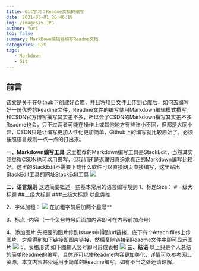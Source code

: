 ```yaml
---
title: Git学习：Readme文档的编写
date: 2021-05-01 20:46:19
img: /images/5.JPG
author: Yuri
top: false
summary: MarkDown编辑器编写Readme文档
categories: Git
tags: 
   - Markdown
   - Git
---
```

## 前言
该文是关于在Github下创建好仓库，并且将项目文件上传到仓库后，如何去编写好一份优秀的Readme文件，Readme文件的编写使用Markdown编辑模式撰写，和CSDN官方博客撰写其实差不多，所以会了CSDN的Markdown撰写其实差不多Readme也会，只不过两者可能在操作上或其他地方有些许小不同，但都是大同小异，CSDN只是让编写更加人性化更加简单，Github上的编写就比较原始了，必须按照语言规则一点一点的打出来。

**一、Markdown编写工具**
这里推荐的Markdown编写工具是StackEdit，当然其实我觉得CSDN也可以用来写，但我们还是返璞归真追求真正的Markdown编写比较好。这里的StackEdit不需要下载什么软件可以直接网页直接编写，这里贴出StackEdit工具的网址[StackEdit工具](https://stackedit.io/app#)
![](https://img-blog.csdnimg.cn/20201007121120800.png?x-oss-process=image/watermark,type_ZmFuZ3poZW5naGVpdGk,shadow_10,text_aHR0cHM6Ly9ibG9nLmNzZG4ubmV0L3FxXzQzNzExNjk3,size_16,color_FFFFFF,t_70#pic_center)



**二、语言规则**
这边简要概述一些基本常用的语言编写规则
1、标题Size：
#一级大标题
##二级大标题
###三级大标题
以此类推

2、字体加粗：
![](https://img-blog.csdnimg.cn/20201007121724748.png#pic_center)
在加粗字前后加两个星号**

3、标点
-内容（一个负号符号后面加内容即可在内容前加点号）

4、添加图片
先把要的图片传到Issues中得到url链接，底下有个Attach files上传图片，之后得到如下链接即图片链接，然后复制链接到Readme文件中即可显示图片
![](https://img-blog.csdnimg.cn/20201007121951658.png?x-oss-process=image/watermark,type_ZmFuZ3poZW5naGVpdGk,shadow_10,text_aHR0cHM6Ly9ibG9nLmNzZG4ubmV0L3FxXzQzNzExNjk3,size_16,color_FFFFFF,t_70#pic_center)
5、表格形式
如下图输入竖号即可形成表格
![](https://img-blog.csdnimg.cn/20201007122107813.png?x-oss-process=image/watermark,type_ZmFuZ3poZW5naGVpdGk,shadow_10,text_aHR0cHM6Ly9ibG9nLmNzZG4ubmV0L3FxXzQzNzExNjk3,size_16,color_FFFFFF,t_70#pic_center)
**三、结语**
以上只是个人总结的简单Readme的编写，具体还可以使Readme内容更加美化，详情可以参考网上资源，本文内容甚少适用于简单的Readme编写，如有不当之处还请谅解。

